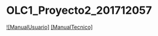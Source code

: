 # OLC1_Proyecto2_201712057
[![ManualUsuario]](https://github.com/Vernik22/OLC1_Proyecto2_201712057/blob/master/ManualUsuario.md)
[[ManualTecnico]](https://github.com/Vernik22/OLC1_Proyecto2_201712057/blob/master/ManualTecnico.md)
